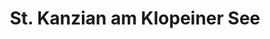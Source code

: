 ---
title: St. Kanzian am Klopeiner See
url: /st-kanzian-am-klopeiner-see/
latitude: 46.613
longitude: 14.577
---
